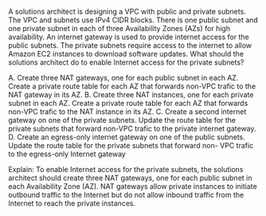A solutions architect is designing a VPC with public and private subnets. The VPC and subnets use IPv4 CIDR blocks. There is one public subnet and one private subnet in each of three Availability Zones (AZs) for high availability. An internet gateway is used to provide internet access for the public subnets. The private subnets require access to the internet to allow Amazon EC2 instances to download software updates. What should the solutions architect do to enable Internet access for the private subnets? 

A. Create three NAT gateways, one for each public subnet in each AZ. Create a private route table for each AZ that forwards non-VPC trafic to the NAT gateway in its AZ. 
B. Create three NAT instances, one for each private subnet in each AZ. Create a private route table for each AZ that forwards non-VPC trafic to the NAT instance in its AZ. 
C. Create a second internet gateway on one of the private subnets. Update the route table for the private subnets that forward non-VPC trafic to the private internet gateway. 
D. Create an egress-only internet gateway on one of the public subnets. Update the route table for the private subnets that forward non- VPC trafic to the egress-only Internet gateway

Explain:
To enable Internet access for the private subnets, the solutions architect should create three NAT gateways, one for each public subnet in each Availability Zone (AZ). NAT gateways allow private instances to initiate outbound traffic to the Internet but do not allow inbound traffic from the Internet to reach the private instances.